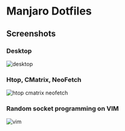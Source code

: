 # Manjaro Dotfiles

## Screenshots
### Desktop
![desktop](https://user-images.githubusercontent.com/18247207/39366587-fa2ec432-4a51-11e8-8eaf-63335b0e6918.png)

### Htop, CMatrix, NeoFetch
![htop cmatrix neofetch](https://user-images.githubusercontent.com/18247207/39366576-f0f788f4-4a51-11e8-9b37-2c5a56e800fb.png)

### Random socket programming on VIM
![vim](https://user-images.githubusercontent.com/18247207/39366582-f468aeb4-4a51-11e8-89a8-6481882e0d11.png)
